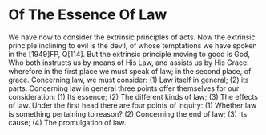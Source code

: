 # Of The Essence Of Law

We have now to consider the extrinsic principles of acts. Now the extrinsic principle inclining to evil is the devil, of whose temptations we have spoken in the [1949]FP, Q[114]. But the extrinsic principle moving to good is God, Who both instructs us by means of His Law, and assists us by His Grace: wherefore in the first place we must speak of law; in the second place, of grace.  Concerning law, we must consider: (1) Law itself in general; (2) its parts. Concerning law in general three points offer themselves for our consideration: (1) Its essence; (2) The different kinds of law; (3) The effects of law.  Under the first head there are four points of inquiry:
(1) Whether law is something pertaining to reason?
(2) Concerning the end of law;
(3) Its cause;
(4) The promulgation of law.